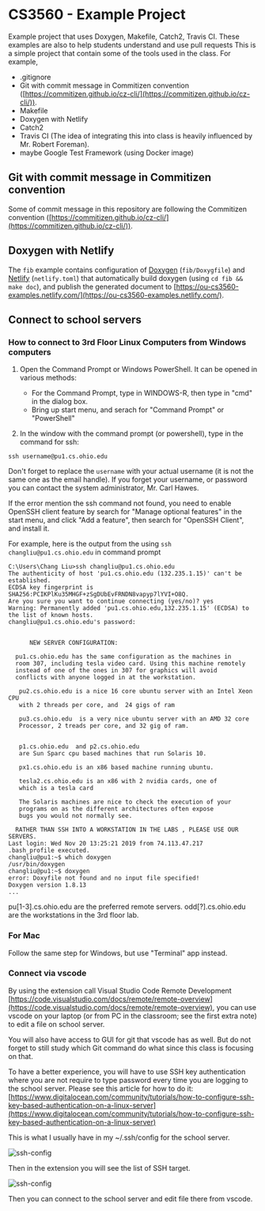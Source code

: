 # CS3560 - Example Project

Example project that uses Doxygen, Makefile, Catch2, Travis CI.
These examples are also to help students understand and use pull requests
This is a simple project that contain some of the tools used in the class. For example,

- .gitignore
- Git with commit message in Commitizen convention ([https://commitizen.github.io/cz-cli/](https://commitizen.github.io/cz-cli/)).
- Makefile
- Doxygen with Netlify
- Catch2
- Travis CI (The idea of integrating this into class is heavily influenced by Mr. Robert Foreman).
- maybe Google Test Framework (using Docker image)

## Git with commit message in Commitizen convention

Some of commit message in this repository are following the Commitizen convention
([https://commitizen.github.io/cz-cli/](https://commitizen.github.io/cz-cli/)).

## Doxygen with Netlify

The `fib` example contains configuration of [Doxygen](http://www.doxygen.nl/) (`fib/Doxygfile`) and [Netlify](https://www.netlify.com/) (`netlify.toml`)
that automatically build doxygen (using `cd fib && make doc`), and publish the generated document
to [https://ou-cs3560-examples.netlify.com/](https://ou-cs3560-examples.netlify.com/).

## Connect to school servers

### How to connect to 3rd Floor Linux Computers from Windows computers

1. Open the Command Prompt or Windows PowerShell. It can be opened in various methods:
   - For the Command Prompt, type in WINDOWS-R, then type in "cmd" in the dialog box.
   - Bring up start menu, and serach for "Command Prompt" or "PowerShell"

2. In the window with the command prompt (or powershell), type in the command for ssh:

```shell
ssh username@pu1.cs.ohio.edu
```

Don't forget to replace the `username` with your actual username (it is not the same one as the email handle). If you forget your username, or password you can contact the system administrator, Mr. Carl Hawes.

If the error mention the ssh command not found, you need to enable OpenSSH client feature by search for "Manage optional features" in the start menu,
and click "Add a feature", then search for "OpenSSH Client", and install it.

For example, here is the output from the using `ssh changliu@pu1.cs.ohio.edu` in command prompt

```
C:\Users\Chang Liu>ssh changliu@pu1.cs.ohio.edu
The authenticity of host 'pu1.cs.ohio.edu (132.235.1.15)' can't be established.
ECDSA key fingerprint is SHA256:PCIKPlKu35MHGF+zSgDUbEvFRNDN8vapyp7lYVI+O8Q.
Are you sure you want to continue connecting (yes/no)? yes
Warning: Permanently added 'pu1.cs.ohio.edu,132.235.1.15' (ECDSA) to the list of known hosts.
changliu@pu1.cs.ohio.edu's password:


      NEW SERVER CONFIGURATION:

  pu1.cs.ohio.edu has the same configuration as the machines in
  room 307, including tesla video card. Using this machine remotely
  instead of one of the ones in 307 for graphics will avoid
  conflicts with anyone logged in at the workstation.

   pu2.cs.ohio.edu is a nice 16 core ubuntu server with an Intel Xeon CPU
   with 2 threads per core, and  24 gigs of ram

   pu3.cs.ohio.edu  is a very nice ubuntu server with an AMD 32 core
   Processor, 2 treads per core, and 32 gig of ram.


   p1.cs.ohio.edu  and p2.cs.ohio.edu
   are Sun Sparc cpu based machines that run Solaris 10.

   px1.cs.ohio.edu is an x86 based machine running ubuntu.

   tesla2.cs.ohio.edu is an x86 with 2 nvidia cards, one of
   which is a tesla card

   The Solaris machines are nice to check the execution of your
   programs on as the different architectures often expose
   bugs you would not normally see.

  RATHER THAN SSH INTO A WORKSTATION IN THE LABS , PLEASE USE OUR SERVERS.
Last login: Wed Nov 20 13:25:21 2019 from 74.113.47.217
.bash_profile executed.
changliu@pu1:~$ which doxygen
/usr/bin/doxygen
changliu@pu1:~$ doxygen
error: Doxyfile not found and no input file specified!
Doxygen version 1.8.13
...
```
pu[1-3].cs.ohio.edu are the preferred remote servers. odd[?].cs.ohio.edu are the workstations in the 3rd floor lab.

### For Mac

Follow the same step for Windows, but use "Terminal" app instead.

### Connect via vscode

By using the extension call Visual Studio Code Remote Development [https://code.visualstudio.com/docs/remote/remote-overview](https://code.visualstudio.com/docs/remote/remote-overview), you can use vscode on your laptop (or from PC in the classroom; see the first extra note) to edit a file on school server.

You will also have access to GUI for git that vscode has as well. But do not forget to still study which Git command do what since this class is focusing on that.

To have a better experience, you will have to use SSH key authentication where you are not require to type password every time you are logging to the school server. Please see this article for how to do it: [https://www.digitalocean.com/community/tutorials/how-to-configure-ssh-key-based-authentication-on-a-linux-server](https://www.digitalocean.com/community/tutorials/how-to-configure-ssh-key-based-authentication-on-a-linux-server)

This is what I usually have in my ~/.ssh/config for the school server.

![ssh-config](./.github/images/ssh-config.png)

Then in the extension you will see the list of SSH target.

![ssh-config](./.github/images/ssh-targets-list.png)

Then you can connect to the school server and edit file there from vscode.
